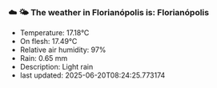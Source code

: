 ### ☁️ 🌤️  The weather in Florianópolis is: Florianópolis

- Temperature: 17.18°C
- On flesh: 17.49°C
- Relative air humidity: 97%
- Rain: 0.65 mm
- Description: Light rain
- last updated: 2025-06-20T08:24:25.773174
